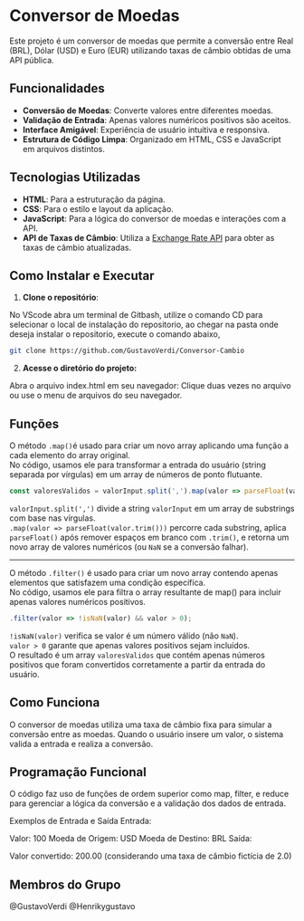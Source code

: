 # Conversor de Moedas
Este projeto é um conversor de moedas que permite a conversão entre Real (BRL), Dólar (USD) e Euro (EUR) utilizando taxas de câmbio obtidas de uma API pública.

## Funcionalidades
- **Conversão de Moedas**: Converte valores entre diferentes moedas.
- **Validação de Entrada**: Apenas valores numéricos positivos são aceitos.
- **Interface Amigável**: Experiência de usuário intuitiva e responsiva.
- **Estrutura de Código Limpa**: Organizado em HTML, CSS e JavaScript em arquivos distintos.

## Tecnologias Utilizadas

- **HTML**: Para a estruturação da página.
- **CSS**: Para o estilo e layout da aplicação.
- **JavaScript**: Para a lógica do conversor de moedas e interações com a API.
- **API de Taxas de Câmbio**: Utiliza a [Exchange Rate API](https://open.er-api.com/v6/latest/USD) para obter as taxas de câmbio atualizadas.

## Como Instalar e Executar

1. **Clone o repositório**:
   
No VScode abra um terminal de Gitbash, utilize o comando CD para selecionar o local de instalação do repositorio, ao chegar na pasta onde deseja instalar o repositorio, execute o comando abaixo,

```Bash
git clone https://github.com/GustavoVerdi/Conversor-Cambio
```
2. **Acesse o diretório do projeto:**

Abra o arquivo index.html em seu navegador: Clique duas vezes no arquivo ou use o menu de arquivos do seu navegador.

## Funções

O método ```.map()```é usado para criar um novo array aplicando uma função a cada elemento do array original.<br/>
No código, usamos ele para transformar a entrada do usuário (string separada por vírgulas) em um array de números de ponto flutuante.

```JavaScript
const valoresValidos = valorInput.split(',').map(valor => parseFloat(valor.trim()));
```
```valorInput.split(',')``` divide a string ```valorInput``` em um array de substrings com base nas vírgulas.<br/>
```.map(valor => parseFloat(valor.trim()))``` percorre cada substring, aplica ```parseFloat()``` após remover espaços em branco com ```.trim()```, e retorna um novo array de valores numéricos (ou ```NaN``` se a conversão falhar).

<hr>

O método ``` .filter() ``` é usado para criar um novo array contendo apenas elementos que satisfazem uma condição específica.<br/> 
No código, usamos ele para filtra o array resultante de map() para incluir apenas valores numéricos positivos.

```JavaScript
.filter(valor => !isNaN(valor) && valor > 0);
```

```!isNaN(valor)``` verifica se valor é um número válido (não ```NaN```).<br/>
```valor > 0``` garante que apenas valores positivos sejam incluídos.<br/>
O resultado é um array ```valoresValidos``` que contém apenas números positivos que foram convertidos corretamente a partir da entrada do usuário.

## Como Funciona
O conversor de moedas utiliza uma taxa de câmbio fixa para simular a conversão entre as moedas. Quando o usuário insere um valor, o sistema valida a entrada e realiza a conversão.

## Programação Funcional
O código faz uso de funções de ordem superior como map, filter, e reduce para gerenciar a lógica da conversão e a validação dos dados de entrada.

Exemplos de Entrada e Saída
Entrada:

Valor: 100
Moeda de Origem: USD
Moeda de Destino: BRL
Saída:

Valor convertido: 200.00 (considerando uma taxa de câmbio fictícia de 2.0)

## Membros do Grupo

@GustavoVerdi @Henrikygustavo
